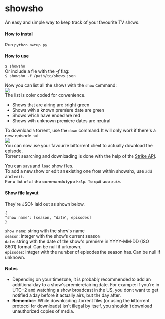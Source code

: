 # showsho
An easy and simple way to keep track of your favourite TV shows.

#### How to install
Run `python setup.py`

#### How to use
`$ showsho`  
Or include a file with the *-f* flag:  
`$ showsho -f /path/to/shows.json`  

Now you can list all the shows with the `show` command:  
![](http://s3.postimg.org/go5iulvw3/2015_08_16_142044_644x411_scrot.png)  
The list is color coded for convenience.  
- Shows that are airing are bright green  
- Shows with a known premiere date are green  
- Shows which have ended are red  
- Shows with unknown premiere dates are neutral  

To download a torrent, use the `down` command. It will only work if there's a new episode out.  
![](http://s3.postimg.org/puj845bqr/2015_08_16_143041_644x411_scrot.png)  
You can now use your favourite bittorrent client to actually download the episode.  
Torrent searching and downloading is done with the help of the [Strike API](https://getstrike.net/api/).  

You can `save` and `load` show files.  
To add a new show or edit an existing one from within showsho, use `add` and `edit`.  
For a list of all the commands type `help`. To quit use `quit`.  

#### Show file layout
They're JSON laid out as shown below.  
```
{
"show name": [season, "date", episodes]
}
```
`show name`: string with the show's name  
`season`: integer with the show's current season  
`date`: string with the date of the show's premiere in YYYY-MM-DD (ISO 8601) format. Can be null if unknown.  
`episodes`: integer with the number of episodes the season has. Can be null if unknown.  

#### Notes
- Depending on your timezone, it is probably recommended to add an additional day to a show's premiere/airing date. For example: if you're in UTC+2 and watching a show broadcast in the US, you don't want to get notified a day before it actually airs, but the day after.  
- **Remember:** While downloading .torrent files (or using the bittorrent protocol for downloads) isn't illegal by itself, you shouldn't download unauthorized copies of media.
